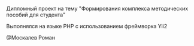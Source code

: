Дипломный проект на тему "Формирования комплекса методических пособий для студента"

Выполнялся на языке PHP с использованием фреймворка Yii2

@Москалев Роман
